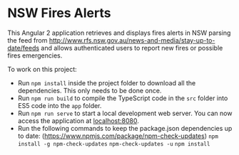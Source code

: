 # NSW Fires Alerts

This Angular 2 application retrieves and displays fires alerts in NSW parsing the feed from http://www.rfs.nsw.gov.au/news-and-media/stay-up-to-date/feeds and allows authenticated users to report new fires or possible fires emergencies. 

To work on this project:

* Run `npm install` inside the project folder to download all the dependencies. This only needs to be done once.
* Run `npm run build` to compile the TypeScript code in the `src` folder into ES5 code into the `app` folder.
* Run `npm run serve` to start a local development web server. You can now access the application at [localhost:8080](http://localhost:8080/).
* Run the following commands to keep the package.json dependencies up to date: (https://www.npmjs.com/package/npm-check-updates)
    `npm install -g npm-check-updates`
    `npm-check-updates -u`
    `npm install `